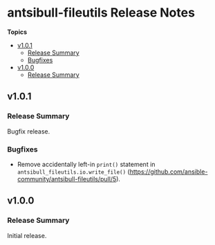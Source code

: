 # antsibull\-fileutils Release Notes

**Topics**

- <a href="#v1-0-1">v1\.0\.1</a>
    - <a href="#release-summary">Release Summary</a>
    - <a href="#bugfixes">Bugfixes</a>
- <a href="#v1-0-0">v1\.0\.0</a>
    - <a href="#release-summary-1">Release Summary</a>

<a id="v1-0-1"></a>
## v1\.0\.1

<a id="release-summary"></a>
### Release Summary

Bugfix release\.

<a id="bugfixes"></a>
### Bugfixes

* Remove accidentally left\-in <code>print\(\)</code> statement in <code>antsibull\_fileutils\.io\.write\_file\(\)</code> \([https\://github\.com/ansible\-community/antsibull\-fileutils/pull/5](https\://github\.com/ansible\-community/antsibull\-fileutils/pull/5)\)\.

<a id="v1-0-0"></a>
## v1\.0\.0

<a id="release-summary-1"></a>
### Release Summary

Initial release\.
